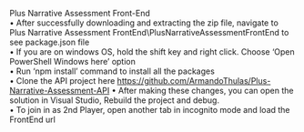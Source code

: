 Plus Narrative Assessment Front-End </br>
•	After successfully downloading and extracting the zip file, navigate to Plus Narrative Assessment FrontEnd\PlusNarrativeAssessmentFrontEnd to see package.json file </br>
•	If you are on windows OS, hold the shift key and right click. Choose ‘Open PowerShell Windows here’ option </br>
•	Run ‘npm install’ command to install all the packages </br>
• Clone the API project here https://github.com/ArmandoThulas/Plus-Narrative-Assessment-API
•	After making these changes, you can open the solution in Visual Studio, Rebuild the project and debug. </br>
• To join in as 2nd Player, open another tab in incognito mode and load the FrontEnd url

